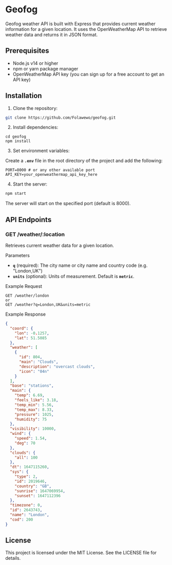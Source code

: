 # Geofog

Geofog weather API is built with Express that provides current weather information for a given location. It uses the OpenWeatherMap API to retrieve weather data and returns it in JSON format.

## Prerequisites

- Node.js v14 or higher
- npm or yarn package manager
- OpenWeatherMap API key (you can sign up for a free account to get an API key)

## Installation

1. Clone the repository:

```bash
git clone https://github.com/Folawewo/geofog.git
```

2. Install dependencies:

```
cd geofog
npm install
```

3. Set environment variables:

Create a **`.env`** file in the root directory of the project and add the following:

```env
PORT=8000 # or any other available port
API_KEY=your_openweathermap_api_key_here
```

4. Start the server:

```bash
npm start
```

The server will start on the specified port (default is 8000).

## API Endpoints

### GET /weather/:location

Retrieves current weather data for a given location.

Parameters

- **`q`** (required): The city name or city name and country code (e.g. "London,UK")
- **`units`** (optional): Units of measurement. Default is **`metric`**.

Example Request

```http
GET /weather/london
or
GET /weather?q=London,UK&units=metric
```

Example Response

```json
{
  "coord": {
    "lon": -0.1257,
    "lat": 51.5085
  },
  "weather": [
    {
      "id": 804,
      "main": "Clouds",
      "description": "overcast clouds",
      "icon": "04n"
    }
  ],
  "base": "stations",
  "main": {
    "temp": 6.69,
    "feels_like": 3.18,
    "temp_min": 5.56,
    "temp_max": 8.33,
    "pressure": 1025,
    "humidity": 75
  },
  "visibility": 10000,
  "wind": {
    "speed": 1.54,
    "deg": 70
  },
  "clouds": {
    "all": 100
  },
  "dt": 1647115260,
  "sys": {
    "type": 2,
    "id": 2019646,
    "country": "GB",
    "sunrise": 1647069954,
    "sunset": 1647112396
  },
  "timezone": 0,
  "id": 2643743,
  "name": "London",
  "cod": 200
}
```

## License

This project is licensed under the MIT License. See the LICENSE file for details.
